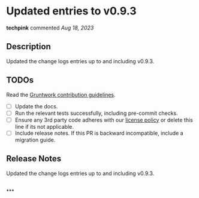 # Updated entries to v0.9.3

**techpink** commented *Aug 18, 2023*

<!-- Prepend '[WIP]' to the title if this PR is still a work-in-progress. Remove it when it is ready for review! -->

## Description

Updated the change logs entries up to and including v0.9.3.

<!-- Description of the changes introduced by this PR. -->

## TODOs

Read the [Gruntwork contribution guidelines](https://gruntwork.notion.site/Gruntwork-Coding-Methodology-02fdcd6e4b004e818553684760bf691e).

- [ ] Update the docs.
- [ ] Run the relevant tests successfully, including pre-commit checks.
- [ ] Ensure any 3rd party code adheres with our [license policy](https://www.notion.so/gruntwork/Gruntwork-licenses-and-open-source-usage-policy-f7dece1f780341c7b69c1763f22b1378) or delete this line if its not applicable.
- [ ] Include release notes. If this PR is backward incompatible, include a migration guide.

## Release Notes

<!-- One-line description of the PR that can be included in the final release notes. -->
Updated the change logs entries up to and including v0.9.3.

<br />
***


